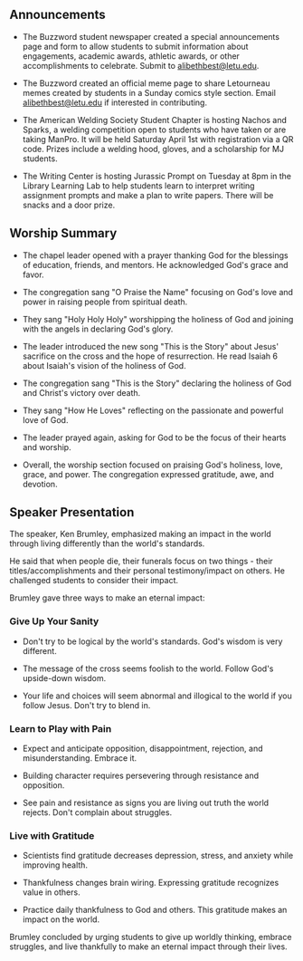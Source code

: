

## Announcements

- The Buzzword student newspaper created a special announcements page and form to allow students to submit information about engagements, academic awards, athletic awards, or other accomplishments to celebrate. Submit to [alibethbest@letu.edu](mailto:alibethbest@letu.edu).

- The Buzzword created an official meme page to share Letourneau memes created by students in a Sunday comics style section. Email [alibethbest@letu.edu](mailto:alibethbest@letu.edu) if interested in contributing. 

- The American Welding Society Student Chapter is hosting Nachos and Sparks, a welding competition open to students who have taken or are taking ManPro. It will be held Saturday April 1st with registration via a QR code. Prizes include a welding hood, gloves, and a scholarship for MJ students. 

- The Writing Center is hosting Jurassic Prompt on Tuesday at 8pm in the Library Learning Lab to help students learn to interpret writing assignment prompts and make a plan to write papers. There will be snacks and a door prize.


## Worship Summary

- The chapel leader opened with a prayer thanking God for the blessings of education, friends, and mentors. He acknowledged God's grace and favor. 

- The congregation sang "O Praise the Name" focusing on God's love and power in raising people from spiritual death.

- They sang "Holy Holy Holy" worshipping the holiness of God and joining with the angels in declaring God's glory.

- The leader introduced the new song "This is the Story" about Jesus' sacrifice on the cross and the hope of resurrection. He read Isaiah 6 about Isaiah's vision of the holiness of God. 

- The congregation sang "This is the Story" declaring the holiness of God and Christ's victory over death.

- They sang "How He Loves" reflecting on the passionate and powerful love of God.

- The leader prayed again, asking for God to be the focus of their hearts and worship.

- Overall, the worship section focused on praising God's holiness, love, grace, and power. The congregation expressed gratitude, awe, and devotion.


## Speaker Presentation

The speaker, Ken Brumley, emphasized making an impact in the world through living differently than the world's standards. 

He said that when people die, their funerals focus on two things - their titles/accomplishments and their personal testimony/impact on others. He challenged students to consider their impact.

Brumley gave three ways to make an eternal impact:

### Give Up Your Sanity

- Don't try to be logical by the world's standards. God's wisdom is very different. 

- The message of the cross seems foolish to the world. Follow God's upside-down wisdom.

- Your life and choices will seem abnormal and illogical to the world if you follow Jesus. Don't try to blend in.

### Learn to Play with Pain 

- Expect and anticipate opposition, disappointment, rejection, and misunderstanding. Embrace it.

- Building character requires persevering through resistance and opposition. 

- See pain and resistance as signs you are living out truth the world rejects. Don't complain about struggles.

### Live with Gratitude

- Scientists find gratitude decreases depression, stress, and anxiety while improving health. 

- Thankfulness changes brain wiring. Expressing gratitude recognizes value in others.

- Practice daily thankfulness to God and others. This gratitude makes an impact on the world.

Brumley concluded by urging students to give up worldly thinking, embrace struggles, and live thankfully to make an eternal impact through their lives.